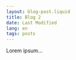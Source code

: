 ```yaml
---
layout: blog-post.liquid
title: Blog 2
date: Last Modified
lang: en
tags: posts
---
```


Lorem ipsum...
